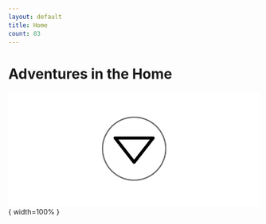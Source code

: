 ```yaml
---
layout: default
title: Home
count: 03
---
```



# Adventures in the Home

![](img/family.png){ width=100% }
